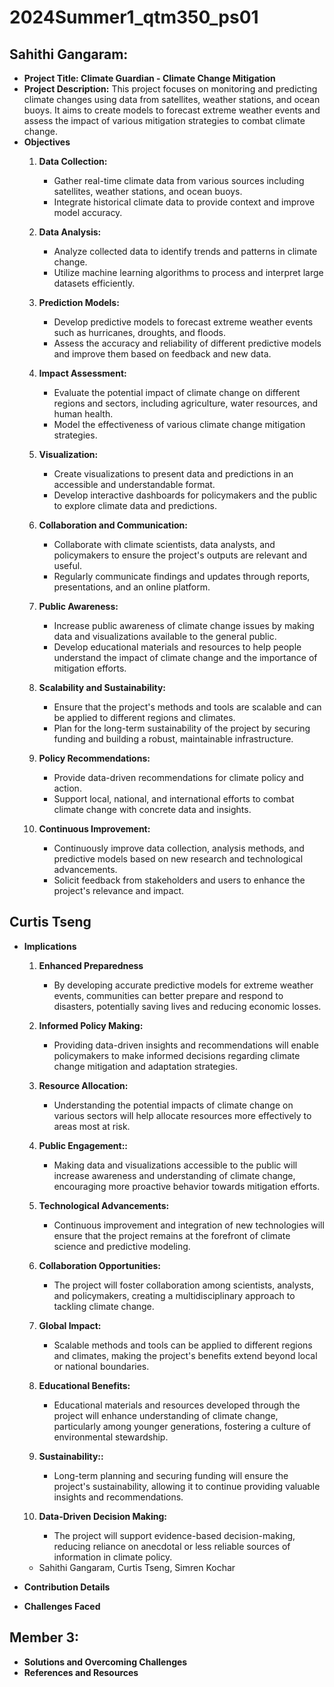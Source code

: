 # 2024Summer1_qtm350_ps01

## Sahithi Gangaram:
- **Project Title: Climate Guardian - Climate Change Mitigation**
- **Project Description:** This project focuses on monitoring and predicting climate changes using data from satellites, weather stations, and ocean buoys. It aims to create models to forecast extreme weather events and assess the impact of various mitigation strategies to combat climate change.
- **Objectives**
  1. **Data Collection:**
     - Gather real-time climate data from various sources including satellites, weather stations, and ocean buoys.
     - Integrate historical climate data to provide context and improve model accuracy.

  2. **Data Analysis:**
     - Analyze collected data to identify trends and patterns in climate change.
     - Utilize machine learning algorithms to process and interpret large datasets efficiently.

  3. **Prediction Models:**
     - Develop predictive models to forecast extreme weather events such as hurricanes, droughts, and floods.
     - Assess the accuracy and reliability of different predictive models and improve them based on feedback and new data.

  4. **Impact Assessment:**
     - Evaluate the potential impact of climate change on different regions and sectors, including agriculture, water resources, and human health.
     - Model the effectiveness of various climate change mitigation strategies.

  5. **Visualization:**
     - Create visualizations to present data and predictions in an accessible and understandable format.
     - Develop interactive dashboards for policymakers and the public to explore climate data and predictions.

  6. **Collaboration and Communication:**
     - Collaborate with climate scientists, data analysts, and policymakers to ensure the project's outputs are relevant and useful.
     - Regularly communicate findings and updates through reports, presentations, and an online platform.

  7. **Public Awareness:**
     - Increase public awareness of climate change issues by making data and visualizations available to the general public.
     - Develop educational materials and resources to help people understand the impact of climate change and the importance of mitigation efforts.

  8. **Scalability and Sustainability:**
     - Ensure that the project's methods and tools are scalable and can be applied to different regions and climates.
     - Plan for the long-term sustainability of the project by securing funding and building a robust, maintainable infrastructure.

  9. **Policy Recommendations:**
     - Provide data-driven recommendations for climate policy and action.
     - Support local, national, and international efforts to combat climate change with concrete data and insights.

  10. **Continuous Improvement:**
      - Continuously improve data collection, analysis methods, and predictive models based on new research and technological advancements.
      - Solicit feedback from stakeholders and users to enhance the project's relevance and impact.

## Curtis Tseng
- **Implications**
  1. **Enhanced Preparedness**
     - By developing accurate predictive models for extreme weather events, communities can better prepare and respond to disasters, potentially saving lives and reducing economic losses.

  2. **Informed Policy Making:**
     - Providing data-driven insights and recommendations will enable policymakers to make informed decisions regarding climate change mitigation and adaptation strategies.

  3. **Resource Allocation:**
     - Understanding the potential impacts of climate change on various sectors will help allocate resources more effectively to areas most at risk.
     
  4. **Public Engagement::**
     - Making data and visualizations accessible to the public will increase awareness and understanding of climate change, encouraging more proactive behavior towards mitigation efforts.

  5. **Technological Advancements:**
     - Continuous improvement and integration of new technologies will ensure that the project remains at the forefront of climate science and predictive modeling.
     
  6. **Collaboration Opportunities:**
     - The project will foster collaboration among scientists, analysts, and policymakers, creating a multidisciplinary approach to tackling climate change.

  7. **Global Impact:**
     - Scalable methods and tools can be applied to different regions and climates, making the project's benefits extend beyond local or national boundaries.

  8. **Educational Benefits:**
     - Educational materials and resources developed through the project will enhance understanding of climate change, particularly among younger generations, fostering a culture of environmental stewardship.

  9. **Sustainability::**
      - Long-term planning and securing funding will ensure the project's sustainability, allowing it to continue providing valuable insights and recommendations.
      
  9. **Data-Driven Decision Making:**
      - The project will support evidence-based decision-making, reducing reliance on anecdotal or less reliable sources of information in climate policy.
    

    - Sahithi Gangaram, Curtis Tseng, Simren Kochar
- **Contribution Details**
- **Challenges Faced**

## Member 3:
- **Solutions and Overcoming Challenges**
- **References and Resources**
